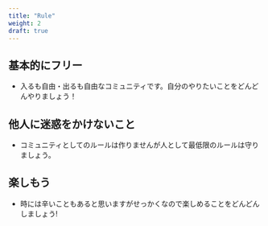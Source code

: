 ```yaml
---
title: "Rule"
weight: 2
draft: true
---
```


## 基本的にフリー
- 入るも自由・出るも自由なコミュニティです。自分のやりたいことをどんどんやりましょう！

## 他人に迷惑をかけないこと
- コミュニティとしてのルールは作りませんが人として最低限のルールは守りましょう。

## 楽しもう
- 時には辛いこともあると思いますがせっかくなので楽しめることをどんどんしましょう!
